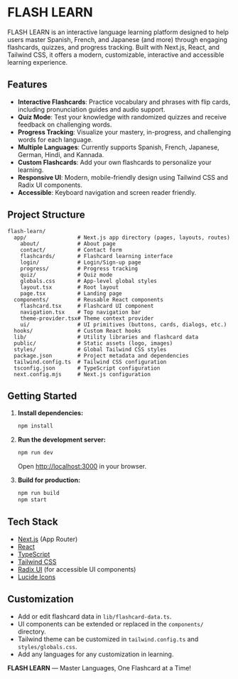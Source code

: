 # FLASH LEARN

FLASH LEARN is an interactive language learning platform designed to help users master Spanish, French, and Japanese (and more) through engaging flashcards, quizzes, and progress tracking. Built with Next.js, React, and Tailwind CSS, it offers a modern, customizable, interactive and accessible learning experience.

## Features

- **Interactive Flashcards**: Practice vocabulary and phrases with flip cards, including pronunciation guides and audio support.
- **Quiz Mode**: Test your knowledge with randomized quizzes and receive feedback on challenging words.
- **Progress Tracking**: Visualize your mastery, in-progress, and challenging words for each language.
- **Multiple Languages**: Currently supports Spanish, French, Japanese, German, Hindi, and Kannada.
- **Custom Flashcards**: Add your own flashcards to personalize your learning.
- **Responsive UI**: Modern, mobile-friendly design using Tailwind CSS and Radix UI components.
- **Accessible**: Keyboard navigation and screen reader friendly.

## Project Structure

```
flash-learn/
  app/                # Next.js app directory (pages, layouts, routes)
    about/            # About page
    contact/          # Contact form
    flashcards/       # Flashcard learning interface
    login/            # Login/Sign-up page
    progress/         # Progress tracking
    quiz/             # Quiz mode
    globals.css       # App-level global styles
    layout.tsx        # Root layout
    page.tsx          # Landing page
  components/         # Reusable React components
    flashcard.tsx     # Flashcard UI component
    navigation.tsx    # Top navigation bar
    theme-provider.tsx# Theme context provider
    ui/               # UI primitives (buttons, cards, dialogs, etc.)
  hooks/              # Custom React hooks
  lib/                # Utility libraries and flashcard data
  public/             # Static assets (logo, images)
  styles/             # Global Tailwind CSS styles
  package.json        # Project metadata and dependencies
  tailwind.config.ts  # Tailwind CSS configuration
  tsconfig.json       # TypeScript configuration
  next.config.mjs     # Next.js configuration
```

## Getting Started

1. **Install dependencies:**
   ```bash
   npm install
   ```
2. **Run the development server:**
   ```bash
   npm run dev
   ```
   Open [http://localhost:3000](http://localhost:3000) in your browser.

3. **Build for production:**
   ```bash
   npm run build
   npm start
   ```

## Tech Stack
- [Next.js](https://nextjs.org/) (App Router)
- [React](https://react.dev/)
- [TypeScript](https://www.typescriptlang.org/)
- [Tailwind CSS](https://tailwindcss.com/)
- [Radix UI](https://www.radix-ui.com/) (for accessible UI components)
- [Lucide Icons](https://lucide.dev/)

## Customization
- Add or edit flashcard data in `lib/flashcard-data.ts`.
- UI components can be extended or replaced in the `components/` directory.
- Tailwind theme can be customized in `tailwind.config.ts` and `styles/globals.css`.
- Add any languages for any customization in learning.

**FLASH LEARN** — Master Languages, One Flashcard at a Time! 
